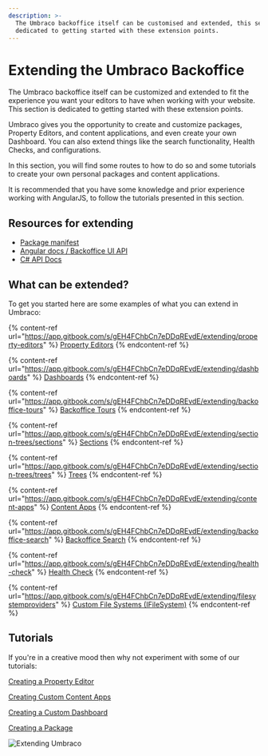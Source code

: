 ```yaml
---
description: >-
  The Umbraco backoffice itself can be customised and extended, this section is
  dedicated to getting started with these extension points.
---
```


# Extending the Umbraco Backoffice

The Umbraco backoffice itself can be customized and extended to fit the experience you want your editors to have when working with your website. This section is dedicated to getting started with these extension points.

Umbraco gives you the opportunity to create and customize packages, Property Editors, and content applications, and even create your own Dashboard. You can also extend things like the search functionality, Health Checks, and configurations.

In this section, you will find some routes to how to do so and some tutorials to create your own personal packages and content applications.

It is recommended that you have some knowledge and prior experience working with AngularJS, to follow the tutorials presented in this section.

## Resources for extending

* [Package manifest](https://app.gitbook.com/s/gEH4FChbCn7eDDqREvdE/extending/package-manifest)
* [Angular docs / Backoffice UI API](https://app.gitbook.com/s/gEH4FChbCn7eDDqREvdE/extending/backoffice-ui-api-documentation)
* [C# API Docs](https://app.gitbook.com/s/gEH4FChbCn7eDDqREvdE/reference/api-documentation)

## What can be extended?

To get you started here are some examples of what you can extend in Umbraco:

{% content-ref url="https://app.gitbook.com/s/gEH4FChbCn7eDDqREvdE/extending/property-editors" %}
[Property Editors](https://app.gitbook.com/s/gEH4FChbCn7eDDqREvdE/extending/property-editors)
{% endcontent-ref %}

{% content-ref url="https://app.gitbook.com/s/gEH4FChbCn7eDDqREvdE/extending/dashboards" %}
[Dashboards](https://app.gitbook.com/s/gEH4FChbCn7eDDqREvdE/extending/dashboards)
{% endcontent-ref %}

{% content-ref url="https://app.gitbook.com/s/gEH4FChbCn7eDDqREvdE/extending/backoffice-tours" %}
[Backoffice Tours](https://app.gitbook.com/s/gEH4FChbCn7eDDqREvdE/extending/backoffice-tours)
{% endcontent-ref %}

{% content-ref url="https://app.gitbook.com/s/gEH4FChbCn7eDDqREvdE/extending/section-trees/sections" %}
[Sections](https://app.gitbook.com/s/gEH4FChbCn7eDDqREvdE/extending/section-trees/sections)
{% endcontent-ref %}

{% content-ref url="https://app.gitbook.com/s/gEH4FChbCn7eDDqREvdE/extending/section-trees/trees" %}
[Trees](https://app.gitbook.com/s/gEH4FChbCn7eDDqREvdE/extending/section-trees/trees)
{% endcontent-ref %}

{% content-ref url="https://app.gitbook.com/s/gEH4FChbCn7eDDqREvdE/extending/content-apps" %}
[Content Apps](https://app.gitbook.com/s/gEH4FChbCn7eDDqREvdE/extending/content-apps)
{% endcontent-ref %}

{% content-ref url="https://app.gitbook.com/s/gEH4FChbCn7eDDqREvdE/extending/backoffice-search" %}
[Backoffice Search](https://app.gitbook.com/s/gEH4FChbCn7eDDqREvdE/extending/backoffice-search)
{% endcontent-ref %}

{% content-ref url="https://app.gitbook.com/s/gEH4FChbCn7eDDqREvdE/extending/health-check" %}
[Health Check](https://app.gitbook.com/s/gEH4FChbCn7eDDqREvdE/extending/health-check)
{% endcontent-ref %}

{% content-ref url="https://app.gitbook.com/s/gEH4FChbCn7eDDqREvdE/extending/filesystemproviders" %}
[Custom File Systems (IFileSystem)](https://app.gitbook.com/s/gEH4FChbCn7eDDqREvdE/extending/filesystemproviders)
{% endcontent-ref %}

## Tutorials

If you're in a creative mood then why not experiment with some of our tutorials:

[Creating a Property Editor](https://app.gitbook.com/s/gEH4FChbCn7eDDqREvdE/tutorials/creating-a-property-editor)

[Creating Custom Content Apps](https://app.gitbook.com/s/gEH4FChbCn7eDDqREvdE/extending/content-apps#creating-a-custom-content-app)

[Creating a Custom Dashboard](https://app.gitbook.com/s/gEH4FChbCn7eDDqREvdE/tutorials/creating-a-custom-dashboard)

[Creating a Package](https://app.gitbook.com/s/gEH4FChbCn7eDDqREvdE/extending/packages#creating-a-package)

![Extending Umbraco](images/Headless\_Email\_hero\_780x405px.png)
